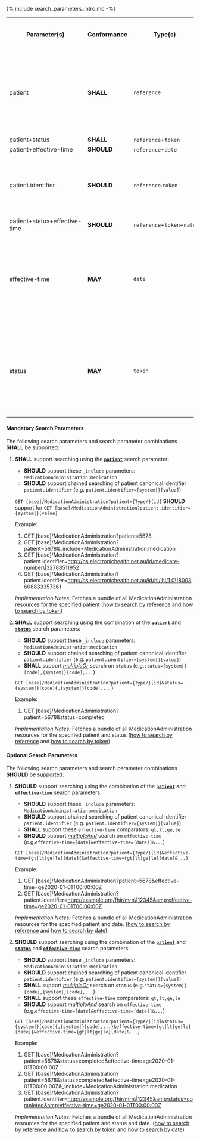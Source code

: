 {% include search_parameters_intro.md -%}
<table class="list">
<tbody>
  <tr>
    <th>Parameter(s)</th>
    <th>Conformance</th>
    <th>Type(s)</th>
    <th>Requirements (when used alone or in combination)</th>
  </tr>
  <tr>
        <td>patient</td>
        <td><b>SHALL</b></td>
        <td><code>reference</code></td>
        <td>The client <b>SHALL</b> provide at least an id value and <b>MAY</b> provide both the Type and id values. The server <b>SHALL</b> support both.</td>
  </tr>
  <tr>
        <td>patient+status</td>
        <td><b>SHALL</b></td>
        <td><code>reference</code>+<code>token</code></td>
        <td></td>
  </tr>
  <tr>
        <td>patient+effective-time</td>
        <td><b>SHOULD</b></td>
        <td><code>reference</code>+<code>date</code></td>
        <td></td>
  </tr>
  <tr>
        <td>patient.identifier</td>
        <td><b>SHOULD</b></td>
        <td><code>reference</code>.<code>token</code></td>
        <td>The client <b>SHALL</b> provide both the system and code values. The server <b>SHALL</b> support both.</td>
  </tr>
  <tr>
        <td>patient+status+effective-time</td>
        <td><b>SHOULD</b></td>
        <td><code>reference</code>+<code>token</code>+<code>date</code></td>
        <td></td>
  </tr>
  <tr>
        <td>effective-time</td>
        <td><b>MAY</b></td>
        <td><code>date</code></td>
        <td>A client <b>SHALL</b> provide a value precise to the second + time offset. A server <b>SHALL</b> support a value precise to the second + time offset.</td>
  </tr>
  <tr>
        <td>status</td>
        <td><b>MAY</b></td>
        <td><code>token</code></td>
        <td>The client <b>SHALL</b> provide at least a code value and <b>MAY</b> provide both the system and code values. The server <b>SHALL</b> support both.</td>
  </tr>
 </tbody>
</table>


#### Mandatory Search Parameters

The following search parameters and search parameter combinations **SHALL** be supported:

1. **SHALL** support searching using the **[`patient`](https://hl7.org/fhir/R4/medicationadministration.html.html#search)** search parameter:
    - **SHOULD** support these `_include` parameters: `MedicationAdministration:medication`
    - **SHOULD** support chained searching of patient canonical identifier `patient.identifier` (e.g. `patient.identifier={system|}[value]`)

    `GET [base]/MedicationAdministration?patient={Type/}[id]`
    **SHOULD** support for `GET [base]/MedicationAdministration?patient.identifier={system|}[value]`

    Example:
    
      1. GET [base]/MedicationAdministration?patient=5678
      1. GET [base]/MedicationAdministration?patient=5678&amp;_include=MedicationAdministration:medication
      1. GET [base]/MedicationAdministration?patient.identifier=http://ns.electronichealth.net.au/id/medicare-number\|32788511952
      1. GET [base]/MedicationAdministration?patient.identifier=http://ns.electronichealth.net.au/id/hi/ihi/1.0\|8003608833357361 

    *Implementation Notes:* Fetches a bundle of all MedicationAdministration resources for the specified patient ([how to search by reference](http://hl7.org/fhir/R4/search.html#reference) and [how to search by token](http://hl7.org/fhir/R4/search.html#token))

1. **SHALL** support searching using the combination of the **[`patient`](https://hl7.org/fhir/R4/medicationadministration.html.html#search)** and **[`status`](https://hl7.org/fhir/R4/medicationadministration.html.html#search)** search parameters:
    - **SHOULD** support these `_include` parameters: `MedicationAdministration:medication`
    - **SHOULD** support chained searching of patient canonical identifier `patient.identifier` (e.g. `patient.identifier={system|}[value]`)
    - **SHALL** support *[multipleOr](http://hl7.org/fhir/R4/searchparameter-definitions.html#SearchParameter.multipleOr)* search on `status` (e.g.`status={system|}[code],{system|}[code],...`)

    `GET [base]/MedicationAdministration?patient={Type/}[id]&status={system|}[code]{,{system|}[code],...}`

    Example:
    
      1. GET [base]/MedicationAdministration?patient=5678&amp;status=completed

    *Implementation Notes:* Fetches a bundle of all MedicationAdministration resources for the specified patient and status ([how to search by reference](http://hl7.org/fhir/R4/search.html#reference) and [how to search by token](http://hl7.org/fhir/R4/search.html#token))


#### Optional Search Parameters

The following search parameters and search parameter combinations **SHOULD** be supported:

1. **SHOULD** support searching using the combination of the **[`patient`](https://hl7.org/fhir/R4/medicationadministration.html.html#search)** and **[`effective-time`](https://hl7.org/fhir/R4/medicationadministration.html.html#search)** search parameters:
    - **SHOULD** support these `_include` parameters: `MedicationAdministration:medication`
    - **SHOULD** support chained searching of patient canonical identifier `patient.identifier` (e.g. `patient.identifier={system|}[value]`)
    - **SHALL** support these `effective-time` comparators: `gt,lt,ge,le`
    - **SHOULD** support *[multipleAnd](http://hl7.org/fhir/R4/searchparameter-definitions.html#SearchParameter.multipleAnd)* search on `effective-time` (e.g.`effective-time=[date]&effective-time=[date]]&...`)

    `GET [base]/MedicationAdministration?patient={Type/}[id]&effective-time={gt|lt|ge|le}[date]{&effective-time={gt|lt|ge|le}[date]&...}`

    Example:
    
      1. GET [base]/MedicationAdministration?patient=5678&amp;effective-time=ge2020-01-01T00:00:00Z
      1. GET [base]/MedicationAdministration?patient.identifier=http://example.org/fhir/mrn\|12345&amp;effective-time=ge2020-01-01T00:00:00Z

    *Implementation Notes:* Fetches a bundle of all MedicationAdministration resources for the specified patient and date. ([how to search by reference](http://hl7.org/fhir/R4/search.html#reference) and [how to search by date](http://hl7.org/fhir/R4/search.html#date))

1. **SHOULD** support searching using the combination of the **[`patient`](https://hl7.org/fhir/R4/medicationadministration.html.html#search)** and **[`status`](https://hl7.org/fhir/R4/medicationadministration.html.html#search)** and **[`effective-time`](https://hl7.org/fhir/R4/medicationadministration.html.html#search)** search parameters:
    - **SHOULD** support these `_include` parameters: `MedicationAdministration:medication`
    - **SHOULD** support chained searching of patient canonical identifier `patient.identifier` (e.g. `patient.identifier={system|}[value]`)
    - **SHALL** support *[multipleOr](http://hl7.org/fhir/R4/searchparameter-definitions.html#SearchParameter.multipleOr)* search on `status` (e.g.`status={system|}[code],{system|}[code],...`)
    - **SHALL** support these `effective-time` comparators: `gt,lt,ge,le`
    - **SHOULD** support *[multipleAnd](http://hl7.org/fhir/R4/searchparameter-definitions.html#SearchParameter.multipleAnd)* search on `effective-time` (e.g.`effective-time=[date]&effective-time=[date]]&...`)

    `GET [base]/MedicationAdministration?patient={Type/}[id]&status={system|}[code]{,{system|}[code],...}&effective-time={gt|lt|ge|le}[date]{&effective-time={gt|lt|ge|le}[date]&...}`

    Example:
    
      1. GET [base]/MedicationAdministration?patient=5678&amp;status=completed&amp;effective-time=ge2020-01-01T00:00:00Z
      1. GET [base]/MedicationAdministration?patient=5678&amp;status=completed&amp;effective-time=ge2020-01-01T00:00:00Z&amp;_include=MedicationAdministration:medication
      1. GET [base]/MedicationAdministration?patient.identifier=http://example.org/fhir/mrn\|12345&amp;status=completed&amp;effective-time=ge2020-01-01T00:00:00Z

    *Implementation Notes:* Fetches a bundle of all MedicationAdministration resources for the specified patient and status and date. ([how to search by reference](http://hl7.org/fhir/R4/search.html#reference) and [how to search by token](http://hl7.org/fhir/R4/search.html#token) and [how to search by date](http://hl7.org/fhir/R4/search.html#date))